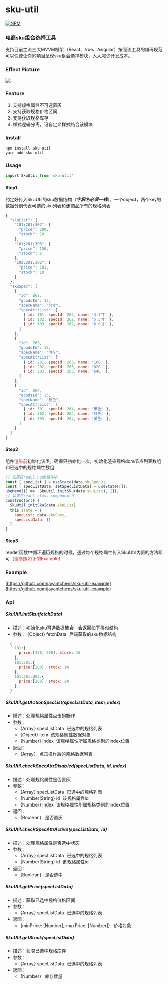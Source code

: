 # sku-util
[![NPM](https://nodei.co/npm/sku-util.png)](https://www.npmjs.com/package/sku-util)
### 电商sku组合选择工具
支持目前主流三大MVVM框架（React、Vue、Angular）按照该工具的编码规范可以快速让你的项目呈现sku组合选择模块，大大减少开发成本。

### Effect Picture

![](https://user-images.githubusercontent.com/19582213/90952623-c1276300-e497-11ea-9d60-c7a38fc259e8.gif)

### Feature
1. 支持规格属性不可选置灰
2. 支持获取规格价格区间
3. 支持获取规格库存
4. 样式逻辑分离，可自定义样式结合该模块

### Install
```
npm install sku-util
yarn add sku-util
```

### Usage
```js
import SkuUtil from 'sku-util'
```
#### Step1
约定好传入SkuUtil的sku数据结构（***字段名必须一样***），一个object，两个key的数据分别代表可选的sku列表和该商品所有的规格列表<br>
```js
{
  "skuList": {
    "101;201;302": {
      "price": 200,
      "stock": 10
    },
    "101;201;303": {
      "price": 150,
      "stock": 6
    },
    "102;201;302": {
      "price": 101,
      "stock": 10
    }
  },
  "skuSpec": [
    {
      "id": 262,
      "goodsId": 13,
      "specName": "尺寸",
      "specAttrList": [
        { id: 101, specId: 262, name: '4.7寸' },
        { id: 102, specId: 262, name: '5.5寸' },
        { id: 103, specId: 262, name: '6.0寸' },
      ]
    },
    {
      "id": 263,
      "goodsId": 13,
      "specName": "内存",
      "specAttrList": [
        { id: 201, specId: 263, name: '16G' },
        { id: 202, specId: 263, name: '32G' },
        { id: 203, specId: 263, name: '64G' },
      ]
    },
    {
      "id": 264,
      "goodsId": 13,
      "specName": "颜色",
      "specAttrList": [
        { id: 301, specId: 264, name: '黑色' },
        { id: 302, specId: 264, name: '红色' },
        { id: 303, specId: 264, name: '黄色' },
      ]
    }
  ]
}
```

#### Step2
组件<font style="color:#dd2222">渲染前</font>初始化该类，确保只初始化一次，初始化渲染规格dom节点列表数组和已选中的规格属性数组
```js
// 如果在react hook组件中：
const [ specList ] = useState(data.skuSpec);
const [ specListData, setSpecListData] = useState([]);
useMemo(() =>  SkuUtil.initSku(data.skuList), []);
// 如果在react class component中
constructor() {
  SkuUtil.initSku(data.skuList)
  this.state = {
    specList: data.skuSpec,
    specListData: []
  }
}
```

#### Step3
render函数中循环遍历规格的时候，通过每个规格属性传入SkuUtil内置的方法即可（<font style="color:#dd2222">请参照如下的Example</font>）

### Example
[https://github.com/jayantchens/sku-util-example](https://github.com/jayantchens/sku-util-example)

### Api
##### SkuUtil.initSku(fetchData) #####
- 描述：初始化sku可选数据集合，会返回如下类似结构
- 参数： {Object} fetchData&nbsp; 后端获取的sku数据结构
```js
  {
    101:{ 
      price:[150, 200], stock: 16
    },
    101:201:{ 
      price:[200], stock: 10
    },
    101:201:302:{
      price:[200], stock: 20
    }
  }
```
##### SkuUtil.getActionSpecList(specListData, item, index) #####
- 描述：处理规格属性点击的操作
- 参数：
  - {Array} specListData&nbsp; 已选中的规格列表
  - {Object} item&nbsp; 该规格属性数据对象
  - {Number} index&nbsp; 该规格属性所属规格类别的index位置
- 返回：
  - {Array} &nbsp; 点击操作后的规格数据列表

##### SkuUtil.checkSpecAttrDisabled(specListData, id, index) #####
- 描述：处理规格属性是否置灰
- 参数：
  - {Array} specListData&nbsp; 已选中的规格列表
  - {Number|String} id&nbsp; 该规格属性id
  - {Number} index&nbsp; 该规格属性所属规格类别的index位置
- 返回：
  - {Boolean} &nbsp; 是否置灰

##### SkuUtil.checkSpecAttrActive(specListData, id) #####
- 描述：处理规格属性是否选中状态
- 参数：
  - {Array} specListData&nbsp; 已选中的规格列表
  - {Number|String} id&nbsp; 该规格属性id
- 返回：
  - {Boolean} &nbsp; 是否选中

##### SkuUtil.getPrice(specListData) #####
- 描述：获取已选中规格价格区间
- 参数：
  - {Array} specListData&nbsp; 已选中的规格列表
- 返回：
  - {minPrice: [Number], maxPrice: [Number]} &nbsp; 价格对象

##### SkuUtil.getStock(specListData) #####
- 描述：获取已选中规格库存
- 参数：
  - {Array} specListData&nbsp; 已选中的规格列表
- 返回：
  - {Number} &nbsp; 库存数量